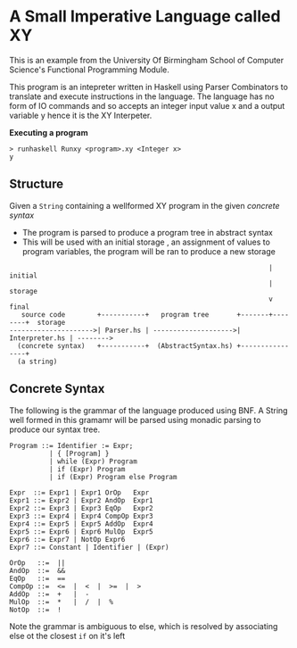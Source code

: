 # A Small Imperative Language called XY
This is an example from the University Of Birmingham School of Computer Science's Functional Programming Module.

This program is an intepreter written in Haskell using Parser Combinators to translate and execute instructions in the language. The language has no form of IO commands and so accepts an integer input value x and a output variable y hence it is the XY Interpeter.

**Executing a program**
```
> runhaskell Runxy <program>.xy <Integer x>
y
```

## Structure

Given a `String` containing a wellformed XY program in the given *concrete syntax*
- The program is parsed to produce a program tree in abstract syntax
- This will be used with an initial storage , an assignment of values to program variables, the program will be ran to produce a new storage

```
                                                                 | initial
                                                                 | storage
                                                                 v           final
   source code        +-----------+   program tree       +-------+--------+  storage
--------------------->| Parser.hs | -------------------->| Interpreter.hs | -------->
  (concrete syntax)   +-----------+  (AbstractSyntax.hs) +----------------+
  (a string)
```

## Concrete Syntax

The following is the grammar of the language produced using BNF. A String well formed in this gramamr will be parsed using monadic parsing to produce our syntax tree.

```
Program ::= Identifier := Expr;
          | { [Program] }
          | while (Expr) Program
          | if (Expr) Program
          | if (Expr) Program else Program

Expr  ::= Expr1 | Expr1 OrOp   Expr
Expr1 ::= Expr2 | Expr2 AndOp  Expr1
Expr2 ::= Expr3 | Expr3 EqOp   Expr2
Expr3 ::= Expr4 | Expr4 CompOp Expr3
Expr4 ::= Expr5 | Expr5 AddOp  Expr4
Expr5 ::= Expr6 | Expr6 MulOp  Expr5
Expr6 ::= Expr7 | NotOp Expr6
Expr7 ::= Constant | Identifier | (Expr)

OrOp   ::=  ||
AndOp  ::=  &&
EqOp   ::=  ==
CompOp ::=  <=  |  <  |  >=  |  >
AddOp  ::=  +   |  -
MulOp  ::=  *   |  /  |  %
NotOp  ::=  !
```

Note the grammar is ambiguous to else, which is resolved by associating else ot the closest `if` on it's left

